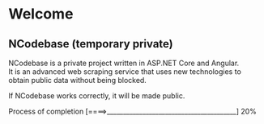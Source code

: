 # Welcome
  
  
## NCodebase (temporary private)
NCodebase is a private project written in ASP.NET Core and Angular.  
It is an advanced web scraping service that uses new technologies to obtain public data without being blocked.

If NCodebase works correctly, it will be made public.
  
  
Process of completion [====>________________________________________] 20%
